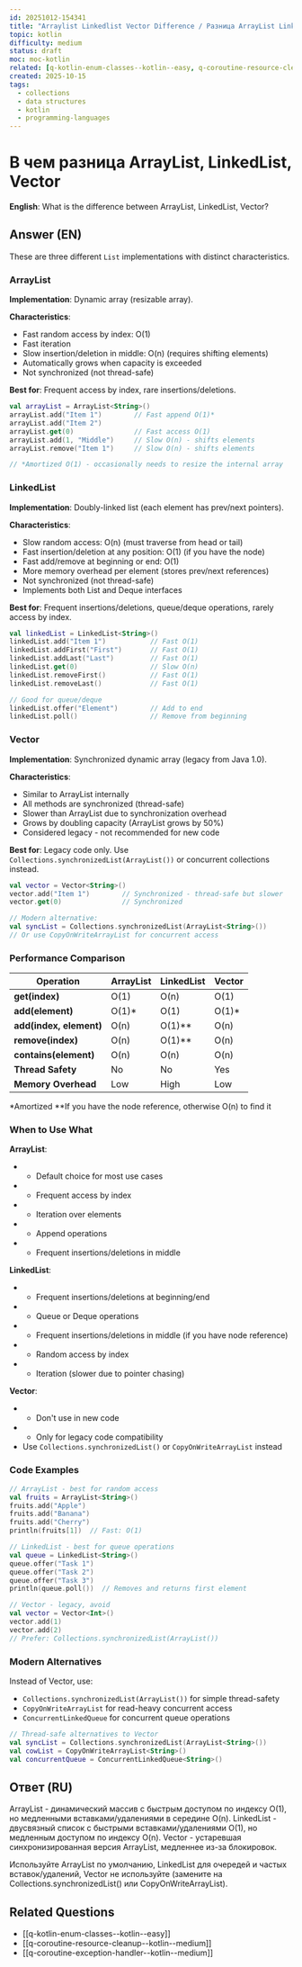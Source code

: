 ```yaml
---
id: 20251012-154341
title: "Arraylist Linkedlist Vector Difference / Разница ArrayList LinkedList и Vector"
topic: kotlin
difficulty: medium
status: draft
moc: moc-kotlin
related: [q-kotlin-enum-classes--kotlin--easy, q-coroutine-resource-cleanup--kotlin--medium, q-coroutine-exception-handler--kotlin--medium]
created: 2025-10-15
tags:
  - collections
  - data structures
  - kotlin
  - programming-languages
---
```

# В чем разница ArrayList, LinkedList, Vector

**English**: What is the difference between ArrayList, LinkedList, Vector?

## Answer (EN)
These are three different `List` implementations with distinct characteristics.

### ArrayList

**Implementation**: Dynamic array (resizable array).

**Characteristics**:
- Fast random access by index: O(1)
- Fast iteration
- Slow insertion/deletion in middle: O(n) (requires shifting elements)
- Automatically grows when capacity is exceeded
- Not synchronized (not thread-safe)

**Best for**: Frequent access by index, rare insertions/deletions.

```kotlin
val arrayList = ArrayList<String>()
arrayList.add("Item 1")        // Fast append O(1)*
arrayList.add("Item 2")
arrayList.get(0)               // Fast access O(1)
arrayList.add(1, "Middle")     // Slow O(n) - shifts elements
arrayList.remove("Item 1")     // Slow O(n) - shifts elements

// *Amortized O(1) - occasionally needs to resize the internal array
```

### LinkedList

**Implementation**: Doubly-linked list (each element has prev/next pointers).

**Characteristics**:
- Slow random access: O(n) (must traverse from head or tail)
- Fast insertion/deletion at any position: O(1) (if you have the node)
- Fast add/remove at beginning or end: O(1)
- More memory overhead per element (stores prev/next references)
- Not synchronized (not thread-safe)
- Implements both List and Deque interfaces

**Best for**: Frequent insertions/deletions, queue/deque operations, rarely access by index.

```kotlin
val linkedList = LinkedList<String>()
linkedList.add("Item 1")           // Fast O(1)
linkedList.addFirst("First")       // Fast O(1)
linkedList.addLast("Last")         // Fast O(1)
linkedList.get(0)                  // Slow O(n)
linkedList.removeFirst()           // Fast O(1)
linkedList.removeLast()            // Fast O(1)

// Good for queue/deque
linkedList.offer("Element")        // Add to end
linkedList.poll()                  // Remove from beginning
```

### Vector

**Implementation**: Synchronized dynamic array (legacy from Java 1.0).

**Characteristics**:
- Similar to ArrayList internally
- All methods are synchronized (thread-safe)
- Slower than ArrayList due to synchronization overhead
- Grows by doubling capacity (ArrayList grows by 50%)
- Considered legacy - not recommended for new code

**Best for**: Legacy code only. Use `Collections.synchronizedList(ArrayList())` or concurrent collections instead.

```kotlin
val vector = Vector<String>()
vector.add("Item 1")        // Synchronized - thread-safe but slower
vector.get(0)               // Synchronized

// Modern alternative:
val syncList = Collections.synchronizedList(ArrayList<String>())
// Or use CopyOnWriteArrayList for concurrent access
```

### Performance Comparison

| Operation | ArrayList | LinkedList | Vector |
|-----------|-----------|------------|---------|
| **get(index)** | O(1) | O(n) | O(1) |
| **add(element)** | O(1)* | O(1) | O(1)* |
| **add(index, element)** | O(n) | O(1)** | O(n) |
| **remove(index)** | O(n) | O(1)** | O(n) |
| **contains(element)** | O(n) | O(n) | O(n) |
| **Thread Safety** | No | No | Yes |
| **Memory Overhead** | Low | High | Low |

*Amortized
**If you have the node reference, otherwise O(n) to find it

### When to Use What

**ArrayList**:
- - Default choice for most use cases
- - Frequent access by index
- - Iteration over elements
- - Append operations
- - Frequent insertions/deletions in middle

**LinkedList**:
- - Frequent insertions/deletions at beginning/end
- - Queue or Deque operations
- - Frequent insertions/deletions in middle (if you have node reference)
- - Random access by index
- - Iteration (slower due to pointer chasing)

**Vector**:
- - Don't use in new code
- - Only for legacy code compatibility
- Use `Collections.synchronizedList()` or `CopyOnWriteArrayList` instead

### Code Examples

```kotlin
// ArrayList - best for random access
val fruits = ArrayList<String>()
fruits.add("Apple")
fruits.add("Banana")
fruits.add("Cherry")
println(fruits[1])  // Fast: O(1)

// LinkedList - best for queue operations
val queue = LinkedList<String>()
queue.offer("Task 1")
queue.offer("Task 2")
queue.offer("Task 3")
println(queue.poll())  // Removes and returns first element

// Vector - legacy, avoid
val vector = Vector<Int>()
vector.add(1)
vector.add(2)
// Prefer: Collections.synchronizedList(ArrayList())
```

### Modern Alternatives

Instead of Vector, use:
- `Collections.synchronizedList(ArrayList())` for simple thread-safety
- `CopyOnWriteArrayList` for read-heavy concurrent access
- `ConcurrentLinkedQueue` for concurrent queue operations

```kotlin
// Thread-safe alternatives to Vector
val syncList = Collections.synchronizedList(ArrayList<String>())
val cowList = CopyOnWriteArrayList<String>()
val concurrentQueue = ConcurrentLinkedQueue<String>()
```

## Ответ (RU)
ArrayList - динамический массив с быстрым доступом по индексу O(1), но медленными вставками/удалениями в середине O(n). LinkedList - двусвязный список с быстрыми вставками/удалениями O(1), но медленным доступом по индексу O(n). Vector - устаревшая синхронизированная версия ArrayList, медленнее из-за блокировок.

Используйте ArrayList по умолчанию, LinkedList для очередей и частых вставок/удалений, Vector не используйте (замените на Collections.synchronizedList() или CopyOnWriteArrayList).

## Related Questions

- [[q-kotlin-enum-classes--kotlin--easy]]
- [[q-coroutine-resource-cleanup--kotlin--medium]]
- [[q-coroutine-exception-handler--kotlin--medium]]
